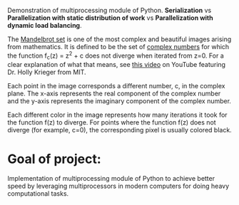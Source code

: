 Demonstration of multiprocessing module of Python. 
**Serialization** vs **Parallelization with static distribution of work** vs **Parallelization with dynamic load balancing**.


The [Mandelbrot set](https://en.wikipedia.org/wiki/Mandelbrot_set) is one of the most complex and beautiful images arising from mathematics. It is defined to be the set of [complex numbers](https://en.wikipedia.org/wiki/Complex_number) for which the function f<sub>c</sub>(z) = z<sup>2</sup> + c does not diverge when iterated from z=0. For a clear explanation of what that means, see [this video](https://www.youtube.com/watch?v=NGMRB4O922I) on YouTube featuring Dr. Holly Krieger from MIT.



   Each point in the image corresponds a different number, c, in the complex plane. The x-axis represents the real component of the complex number and the y-axis represents the imaginary component of the complex number.

  Each different color in the image represents how many iterations it took for the function f(z) to diverge. For points where the function f(z) does not diverge (for example, c=0), the corresponding pixel is usually colored black.
  
  
# Goal of project:
Implementation of multiprocessing module of Python to achieve better speed by leveraging multiprocessors in modern computers for doing heavy computational tasks.
